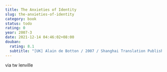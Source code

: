 ```yaml
---
title: The Anxieties of Identity
slug: the-anxieties-of-identity
category: book
status: todo
rating: 0
year: 2007-3
date: 2021-12-14 04:46:02+08:00
douban:
  rating: 8.1
  subtitle: "[UK] Alain de Botton / 2007 / Shanghai Translation Publishing House"
---
```


via tw lenville
